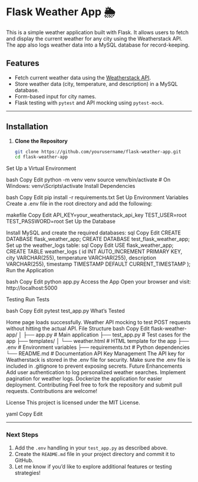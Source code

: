 # Flask Weather App 🌦️

This is a simple weather application built with Flask. It allows users to fetch and display the current weather for any city using the Weatherstack API. The app also logs weather data into a MySQL database for record-keeping.

## Features

- Fetch current weather data using the [Weatherstack API](https://weatherstack.com/).
- Store weather data (city, temperature, and description) in a MySQL database.
- Form-based input for city names.
- Flask testing with `pytest` and API mocking using `pytest-mock`.

---

## Installation

1. **Clone the Repository**
   ```bash
   git clone https://github.com/yourusername/flask-weather-app.git
   cd flask-weather-app
Set Up a Virtual Environment

bash
Copy
Edit
python -m venv venv
source venv/bin/activate  # On Windows: venv\Scripts\activate
Install Dependencies

bash
Copy
Edit
pip install -r requirements.txt
Set Up Environment Variables Create a .env file in the root directory and add the following:

makefile
Copy
Edit
API_KEY=your_weatherstack_api_key
TEST_USER=root
TEST_PASSWORD=root
Set Up the Database

Install MySQL and create the required databases:
sql
Copy
Edit
CREATE DATABASE flask_weather_app;
CREATE DATABASE test_flask_weather_app;
Set up the weather_logs table:
sql
Copy
Edit
USE flask_weather_app;
CREATE TABLE weather_logs (
    id INT AUTO_INCREMENT PRIMARY KEY,
    city VARCHAR(255),
    temperature VARCHAR(255),
    description VARCHAR(255),
    timestamp TIMESTAMP DEFAULT CURRENT_TIMESTAMP
);
Run the Application

bash
Copy
Edit
python app.py
Access the App Open your browser and visit: http://localhost:5000

Testing
Run Tests

bash
Copy
Edit
pytest test_app.py
What’s Tested

Home page loads successfully.
Weather API mocking to test POST requests without hitting the actual API.
File Structure
bash
Copy
Edit
flask-weather-app/
│
├── app.py                  # Main application
├── test_app.py             # Test cases for the app
├── templates/
│   └── weather.html        # HTML template for the app
├── .env                    # Environment variables
├── requirements.txt        # Python dependencies
└── README.md               # Documentation
API Key Management
The API key for Weatherstack is stored in the .env file for security.
Make sure the .env file is included in .gitignore to prevent exposing secrets.
Future Enhancements
Add user authentication to log personalized weather searches.
Implement pagination for weather logs.
Dockerize the application for easier deployment.
Contributing
Feel free to fork the repository and submit pull requests. Contributions are welcome!

License
This project is licensed under the MIT License.

yaml
Copy
Edit

---

### **Next Steps**
1. Add the `.env` handling in your `test_app.py` as described above.
2. Create the `README.md` file in your project directory and commit it to GitHub.
3. Let me know if you’d like to explore additional features or testing strategies!